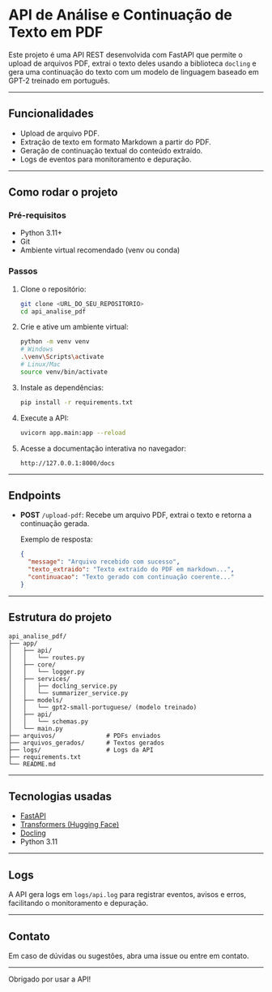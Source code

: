 
# API de Análise e Continuação de Texto em PDF

Este projeto é uma API REST desenvolvida com FastAPI que permite o upload de arquivos PDF, extrai o texto deles usando a biblioteca `docling` e gera uma continuação do texto com um modelo de linguagem baseado em GPT-2 treinado em português.

---

## Funcionalidades

- Upload de arquivo PDF.
- Extração de texto em formato Markdown a partir do PDF.
- Geração de continuação textual do conteúdo extraído.
- Logs de eventos para monitoramento e depuração.

---

## Como rodar o projeto

### Pré-requisitos

- Python 3.11+
- Git
- Ambiente virtual recomendado (venv ou conda)

### Passos

1. Clone o repositório:
   ```bash
   git clone <URL_DO_SEU_REPOSITORIO>
   cd api_analise_pdf

2. Crie e ative um ambiente virtual:

   ```bash
   python -m venv venv
   # Windows
   .\venv\Scripts\activate
   # Linux/Mac
   source venv/bin/activate
   ```

3. Instale as dependências:

   ```bash
   pip install -r requirements.txt
   ```

4. Execute a API:

   ```bash
   uvicorn app.main:app --reload
   ```

5. Acesse a documentação interativa no navegador:

   ```
   http://127.0.0.1:8000/docs
   ```

---

## Endpoints

* **POST** `/upload-pdf`:
  Recebe um arquivo PDF, extrai o texto e retorna a continuação gerada.

  Exemplo de resposta:

  ```json
  {
    "message": "Arquivo recebido com sucesso",
    "texto_extraido": "Texto extraído do PDF em markdown...",
    "continuacao": "Texto gerado com continuação coerente..."
  }
  ```

---

## Estrutura do projeto

```
api_analise_pdf/
├── app/
│   ├── api/
│   │   └── routes.py
│   ├── core/
│   │   └── logger.py
│   ├── services/
│   │   ├── docling_service.py
│   │   └── summarizer_service.py
│   ├── models/
│   │   └── gpt2-small-portuguese/ (modelo treinado)
│   ├── api/
│   │   └── schemas.py
│   └── main.py
├── arquivos/              # PDFs enviados
├── arquivos_gerados/      # Textos gerados
├── logs/                  # Logs da API
├── requirements.txt
└── README.md
```

---

## Tecnologias usadas

* [FastAPI](https://fastapi.tiangolo.com/)
* [Transformers (Hugging Face)](https://huggingface.co/docs/transformers/index)
* [Docling](https://github.com/wntrblm/docling)
* Python 3.11

---

## Logs

A API gera logs em `logs/api.log` para registrar eventos, avisos e erros, facilitando o monitoramento e depuração.

---

## Contato

Em caso de dúvidas ou sugestões, abra uma issue ou entre em contato.

---

Obrigado por usar a API!

```
